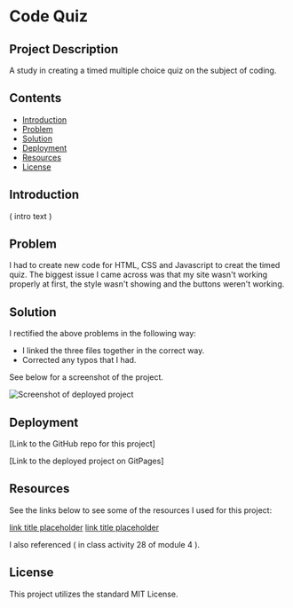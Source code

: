 # Code Quiz


## Project Description

A study in creating a timed multiple choice quiz on the subject of coding.

## Contents

- [Introduction](#introduction)
- [Problem](#problem)
- [Solution](#solution)
- [Deployment](#deployment)
- [Resources](#resources)
- [License](#License)

## Introduction

( intro text )

## Problem

I had to create new code for HTML, CSS and Javascript to creat the timed quiz. The biggest issue I came across was that my site wasn't working properly at first, the style wasn't showing and the buttons weren't working.

## Solution

I rectified the above problems in the following way:

- I linked the three files together in the correct way.
- Corrected any typos that I had.

See below for a screenshot of the project.

![Screenshot of deployed project](/assets/Screenshot%202024-02-05%20at%204.35.55 PM.png)

## Deployment

[Link to the GitHub repo for this project]

[Link to the deployed project on GitPages]


## Resources

See the links below to see some of the resources I used for this project:

[link title placeholder](https://webdesign.tutsplus.com/multiple-choice-quiz-app-with-javascript--cms-107756t)
[link title placeholder](https://www.codingnepalweb.com/quiz-app-with-timer-javascript/)

I also referenced ( in class activity 28 of module 4 ).

## License

This project utilizes the standard MIT License.
